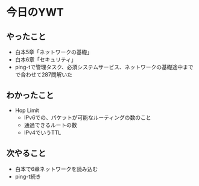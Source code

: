 # 今日のYWT

## やったこと

- 白本5章「ネットワークの基礎」
- 白本6章「セキュリティ」
- ping-tで管理タスク、必須システムサービス、ネットワークの基礎途中までで合わせて287問解いた

## わかったこと

- Hop Limit
  - IPv6での、パケットが可能なルーティングの数のこと
  - 通過できるルートの数
  - IPv4でいうTTL

## 次やること

- 白本で6章ネットワークを読み込む
- ping-t続き
